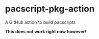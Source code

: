 # pacscript-pkg-action
A GitHub action to build pacscripts

**This does not work right now however!**
